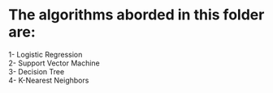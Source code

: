 # The algorithms aborded in this folder are: <br/> 

1- Logistic Regression <br/>
2- Support Vector Machine<br/>
3- Decision Tree<br/>
4- K-Nearest Neighbors<br/>
